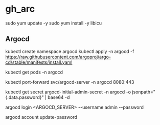 # gh_arc
sudo yum update -y
sudo yum install -y libicu


## Argocd

kubectl create namespace argocd
kubectl apply -n argocd -f https://raw.githubusercontent.com/argoproj/argo-cd/stable/manifests/install.yaml

kubectl get pods -n argocd

kubectl port-forward svc/argocd-server -n argocd 8080:443

kubectl get secret argocd-initial-admin-secret -n argocd -o jsonpath="{.data.password}" | base64 -d

argocd login <ARGOCD_SERVER> --username admin --password <PASSWORD>

argocd account update-password
